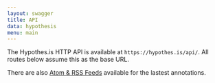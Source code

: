```yaml
---
layout: swagger
title: API
data: hypothesis
menu: main
---
```


The Hypothes.is HTTP API is available at `https://hypothes.is/api/`. All routes
below assume this as the base URL.

There are also [Atom & RSS Feeds](api/feeds.html) available for the lastest annotations.
